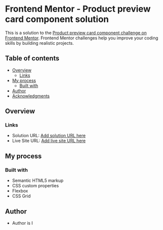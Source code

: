 # Frontend Mentor - Product preview card component solution

This is a solution to the [Product preview card component challenge on Frontend Mentor](https://www.frontendmentor.io/challenges/product-preview-card-component-GO7UmttRfa). Frontend Mentor challenges help you improve your coding skills by building realistic projects. 

## Table of contents

- [Overview](#overview)
  - [Links](#links)
- [My process](#my-process)
  - [Built with](#built-with)
- [Author](#author)
- [Acknowledgments](#acknowledgments)



## Overview


### Links

- Solution URL: [Add solution URL here](https://github.com/Kyriacos-Stavrinides/Product-preview-)
- Live Site URL: [Add live site URL here](https://product-preview-mauve.vercel.app/)

## My process

### Built with

- Semantic HTML5 markup
- CSS custom properties
- Flexbox
- CSS Grid

## Author

- Author is I

